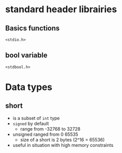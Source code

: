 # standard header librairies

## Basics functions

```
<stdio.h>
```

## bool variable

```
<stdbool.h>
```

# Data types

## short

- is a subset of `int` type
- `signed` by default
  - range from -32768 to 32728
- unsigned ranged from 0 65535
  - size of a short is 2 bytes (2^16 = 65536)
- useful in situation with high memory constraints
